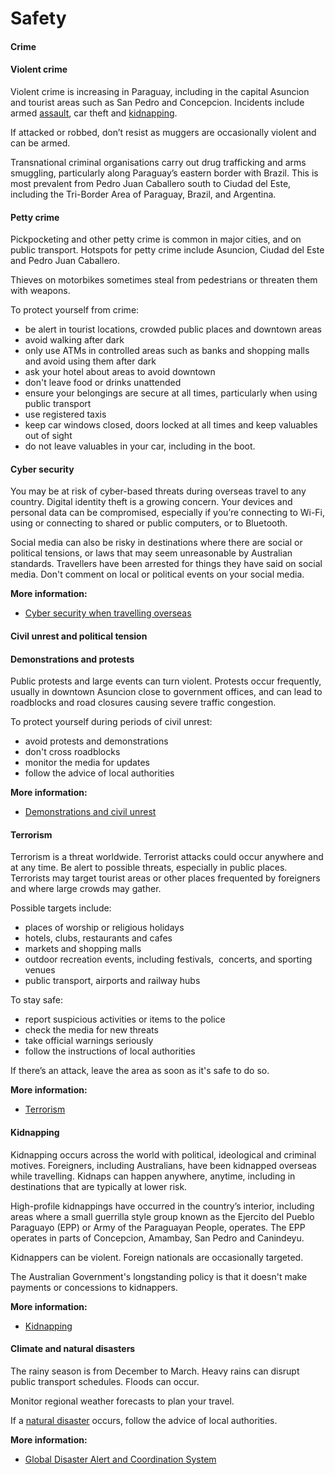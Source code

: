 # Safety

#### Crime

#### Violent crime

Violent crime is increasing in Paraguay, including in the capital Asuncion and tourist areas such as San Pedro and Concepcion. Incidents include armed [assault](https://www.smartraveller.gov.au/before-you-go/safety/assault), car theft and [kidnapping](https://www.smartraveller.gov.au/before-you-go/safety/kidnapping). 

If attacked or robbed, don’t resist as muggers are occasionally violent and can be armed.

Transnational criminal organisations carry out drug trafficking and arms smuggling, particularly along Paraguay’s eastern border with Brazil. This is most prevalent from Pedro Juan Caballero south to Ciudad del Este, including the Tri-Border Area of Paraguay, Brazil, and Argentina.

#### Petty crime

Pickpocketing and other petty crime is common in major cities, and on public transport. Hotspots for petty crime include Asuncion, Ciudad del Este and Pedro Juan Caballero. 

Thieves on motorbikes sometimes steal from pedestrians or threaten them with weapons.

To protect yourself from crime:

* be alert in tourist locations, crowded public places and downtown areas
* avoid walking after dark
* only use ATMs in controlled areas such as banks and shopping malls and avoid using them after dark
* ask your hotel about areas to avoid downtown
* don't leave food or drinks unattended
* ensure your belongings are secure at all times, particularly when using public transport
* use registered taxis
* keep car windows closed, doors locked at all times and keep valuables out of sight
* do not leave valuables in your car, including in the boot.

#### Cyber security

You may be at risk of cyber-based threats during overseas travel to any country. Digital identity theft is a growing concern. Your devices and personal data can be compromised, especially if you’re connecting to Wi-Fi, using or connecting to shared or public computers, or to Bluetooth.

Social media can also be risky in destinations where there are social or political tensions, or laws that may seem unreasonable by Australian standards. Travellers have been arrested for things they have said on social media. Don't comment on local or political events on your social media.

**More information:**

* [Cyber security when travelling overseas](https://www.smartraveller.gov.au/before-you-go/staying-safe/cyber-security)

#### Civil unrest and political tension

#### Demonstrations and protests

Public protests and large events can turn violent. Protests occur frequently, usually in downtown Asuncion close to government offices, and can lead to roadblocks and road closures causing severe traffic congestion.

To protect yourself during periods of civil unrest:

* avoid protests and demonstrations
* don't cross roadblocks
* monitor the media for updates
* follow the advice of local authorities

**More information:**

* [Demonstrations and civil unrest](/while-youre-away/crisis-or-emergency/demonstration "There's a demonstration or civil unrest")

#### Terrorism

Terrorism is a threat worldwide. Terrorist attacks could occur anywhere and at any time. Be alert to possible threats, especially in public places. Terrorists may target tourist areas or other places frequented by foreigners and where large crowds may gather.

Possible targets include:

* places of worship or religious holidays
* hotels, clubs, restaurants and cafes
* markets and shopping malls
* outdoor recreation events, including festivals,  concerts, and sporting venues
* public transport, airports and railway hubs

To stay safe:

* report suspicious activities or items to the police
* check the media for new threats
* take official warnings seriously
* follow the instructions of local authorities

If there’s an attack, leave the area as soon as it's safe to do so.

**More information:**

* [Terrorism](/before-you-go/safety/terrorism "Terrorism")

#### Kidnapping

Kidnapping occurs across the world with political, ideological and criminal motives. Foreigners, including Australians, have been kidnapped overseas while travelling. Kidnaps can happen anywhere, anytime, including in destinations that are typically at lower risk.

High-profile kidnappings have occurred in the country’s interior, including areas where a small guerrilla style group known as the Ejercito del Pueblo Paraguayo (EPP) or Army of the Paraguayan People, operates. The EPP operates in parts of Concepcion, Amambay, San Pedro and Canindeyu. 

Kidnappers can be violent. Foreign nationals are occasionally targeted. 

The Australian Government's longstanding policy is that it doesn't make payments or concessions to kidnappers.

**More information:**

* [Kidnapping](/before-you-go/safety/kidnapping "Reducing the risk of kidnapping")

#### Climate and natural disasters

The rainy season is from December to March. Heavy rains can disrupt public transport schedules. Floods can occur.

Monitor regional weather forecasts to plan your travel.

If a [natural disaster](https://www.smartraveller.gov.au/before-you-go/safety/natural-disasters) occurs, follow the advice of local authorities.

**More information:**

* [Global Disaster Alert and Coordination System](http://www.gdacs.org/)